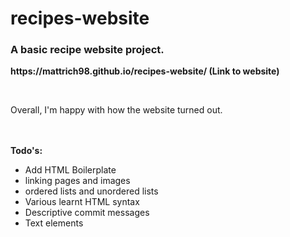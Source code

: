 # recipes-website

<h3>A basic recipe website project.</h3>
<p><strong>https://mattrich98.github.io/recipes-website/ (Link to website)</strong></p>
<br>
<p>Overall, I'm happy with how the website turned out.</p>
<br>
<br>
<strong>Todo's:</strong>
<ul>
<li>Add HTML Boilerplate</li>
<li>linking pages and images</li>
<li>ordered lists and unordered lists</li>
<li>Various learnt HTML syntax</li>
<li>Descriptive commit messages</li>
<li>Text elements</li>
</ul>
